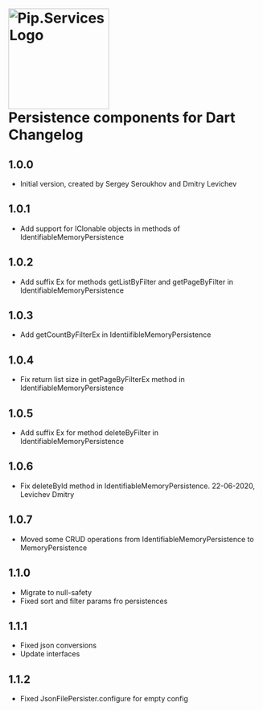 # <img src="https://uploads-ssl.webflow.com/5ea5d3315186cf5ec60c3ee4/5edf1c94ce4c859f2b188094_logo.svg" alt="Pip.Services Logo" width="200"> <br/> Persistence components for Dart Changelog

## 1.0.0

- Initial version, created by Sergey Seroukhov and Dmitry Levichev

## 1.0.1

- Add support for IClonable objects in methods of IdentifiableMemoryPersistence

## 1.0.2

- Add suffix Ex for methods  getListByFilter and getPageByFilter in IdentifiableMemoryPersistence

## 1.0.3

- Add getCountByFilterEx in IdentiifibleMemoryPersistence

## 1.0.4

- Fix return list size in getPageByFilterEx method in IdentifiableMemoryPersistence

## 1.0.5

- Add suffix Ex for method deleteByFilter in IdentifiableMemoryPersistence

## 1.0.6 

- Fix deleteById method in IdentifiableMemoryPersistence. 22-06-2020, Levichev Dmitry

## 1.0.7 

- Moved some CRUD operations from IdentifiableMemoryPersistence to MemoryPersistence

## 1.1.0

- Migrate to null-safety
- Fixed sort and filter params fro persistences

## 1.1.1

- Fixed json conversions
- Update interfaces

## 1.1.2

- Fixed JsonFilePersister.configure for empty config

